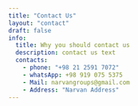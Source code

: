 ```yaml
---
title: "Contact Us"
layout: "contact"
draft: false
info:
  title: Why you should contact us
  description: contact us text
  contacts:
    - phone: "+98 21 2591 7072"
    - whatsApp: +98 919 075 5375
    - Mail: narvangroups@gmail.com
    - Address: "Narvan Address"
---
```

